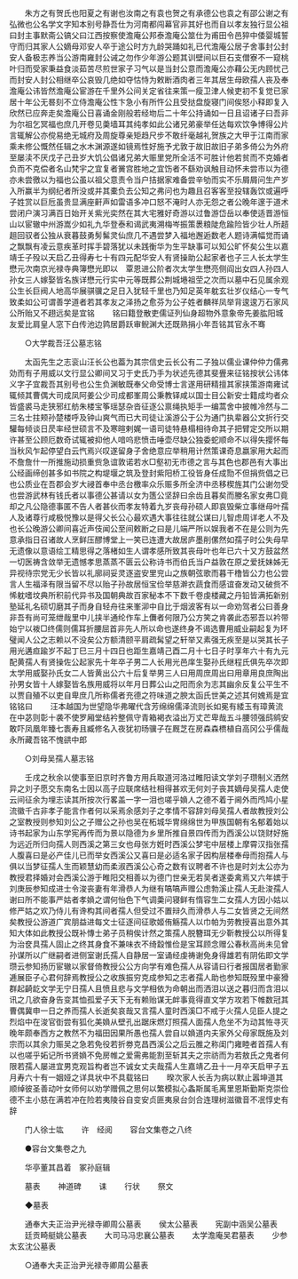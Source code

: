 <!-- { "loadSidebar": true } -->
　　朱方之有贺氏也阳夏之有谢也汝南之有袁也贺之有承德公也袁之有邵公谢之有弘微也公名学文字知本别号静吾仕为河南都闯幕官非其好也而自以孝友独行显公祖曰封主事默斋公镐父曰江西按察使澹庵公邦泰澹庵公筮仕为甫田令邑猝中倭婴城誓守而归其家人公嫡母邓安人卒于途公时方九龄哭踊如礼已代澹庵公居子舍事封公封安人备极志养当公游南雍封公诫之勿作少年游公题其训壁间以巨石支僧寮不一窥桃叶归而受家秉益食淡茹苦尽煎世家子习气以是当封公意而澹庵公亦藉公无内顾忧己而封安人封公相继卒公哀毁几绝如夺怙恃为敕断酒肉者三年其居生母欧孺人丧及奉澹庵公讳皆然澹庵公宦游在千里外公间关定省往来策一瘦卫津人候吏初不复觉已家居十年公无晷刻不立侍澹庵公性卞急小有所忤公且受挞盘旋寝门间俟怒小释即复入欣然已应奔走矣澹庵公日喜诵金刚般若经圽后二十年公持诵如一日且诏诸子曰吾非为尔祖乞冥福也庶几开卷见羮墙耳其纯孝如此公诸兄弟豪举任达每欢饮争博得公片言辄解公亦傥易绝无城府及周旋尊亲矩趋尺步不敢纤毫越礼贺族之大甲于江南而家乘未修公慨然任辑之水木渊源遂如镜焉性好施予尤敦于故旧故旧子弟多倚公为外府至屡渎不厌戊子己丑岁大饥公倡诸兄弟大赈里党所全活不可胜计他若贫而不克婚者负而不克偿者名山梵宇之宜复者黉宫胜地之宜饬者不繇劝讽触目动怀未尝市以为德亦未尝徼以为福也公虽以祖父意责令当户拮据家难备尝辛劬而实不乐屑屑问生产岁入所赢半为纲纪者所没或并其橐负去公知之弗问也为趣且召客客至投辖轰饮或遍呼子姓赏以巨卮虽贵显满座鼾声如雷语多冲口怒不淹时人亦无怨之者公晚年邃于道术尝闭户演习满百日始开关紫光奕然在其大宅雅好奇游以过鲁游岱岳以奉使适晋游恒山以宦辙中州游嵩少如礼九华登泰和谒武夷溯梅岑振策褁粮陡危踰险皆少壮人所趦趄回驭者公独从衰暮鼓勇髣髴灵仙庶几不遇尝梦入福地邂逅数老人题诗满幅觉而诵之飘飘有凌云意疾革时挥手碧落犹以未践衡华为生平缺事可以知公旷怀矣公生以嘉靖壬子殁以天启乙丑得寿七十有四元配华安人有贤操助公起家者也子三人长太学生懋元次南京光禄寺典簿懋光即以　覃恩进公阶者次太学生懋亮侧阎出女四人孙四人孙女三人嫁娶皆名族详懋元行实中元等既葬公荆城塂祖茔之次而以墓中石见属余观公生长巨阀人地高华展骐骥之足日入犹轻千里也乃知足英年躭玄壮岁仪结心一专气致柔如公可谓善学道者若其孝友之泽扬之愈芬为公子姓者麟祥凤举背逡逡万石家风公所贻又不趐远矣是宜铭 
　　铭曰籍登散吏儒证列仙身超物外意象帝先姜肱阳城友爱比肩皇人窓下白传池边鹑居爵跃审鲵渊大还既熟捐小年吾铭其官永不骞 

　　○大学裁吾汪公墓志铭 

　　太函先生之志衮山汪长公也葢为其宗信史云长公有二子独以儒业课仲仲力儒弗効而有子用威以文行显公卿间又习于史氏乃手为状述先德其斐舋来征铭按状公讳体义字子宜裁吾其别号也公生负渊敏既奉父命受博士言遂用研精擅其家挟策游南雍试辄倾其曹偶大司成凤阿姜公少司成都峯周公秉教铎咸以国士目公新安士籍成均者众皆盛裘马走狭邪红舫朱楼宝筝瑶瑟杂沓征逐公禀绳执矩手一编蒿舍中披帷冷然与二三名士拄颊孙楚楼呼及钟山爽气而已大司徒让溪游公于公为通门执辈器公文折行交驩每倾谈日昃率经世硕言不及寒暄剌娓一语司徒特悬榻相待命其子把臂定交所以期许甚至公顾厄数奇试辄被抑他人喑呜悲愤击唾壶尽缺公独委蛇顺命不以得失撄怀每当秋风乍起停望白云忾焉兴叹遂留身子舍绝意应举稍用计然策课奇息嬴家用大起而不詹詹什一所推施动损重赀急谊敦诺若水□壑初无市德之言与其色也郡邑有大事出公经画缔创甚多如书院之构堤堰之筑及登封紫阳桥工役皆身任成勚不但捐赀倡之已也公质业在吾郡会岁大祲首奉中丞台檄率众乐赈多所全济中丞移楔旌其门公谢勿受也尝游武林有钱氏者以事德公甚请以女为簉公坚辞曰余齿且暮矣而媵名家女弗□竟却之凡公隐德事匿不告人者甚伙而孝友特着九岁丧母孙硕人即哀毁柴立事继母叶孺人及诸尊行咸极悦豫以是得父长公心最欢遇大事往往就公谋曰儿智虑周详老人不及也长公晚游公卿间喜近声伎闻公至间敕断之曰是儿端严所以娱我者不在是公则为先意承指日召诸故人烹鲜压醪博堂上一笑已连遭大故居庐墨削傫然如孺子时公失母早无遗像以意语绘工精思得之落楮如生人谓孝感所致其丧母叶也年已六十又方鼓盆然一切医祷含敛举无遗憾孝思蒸蒸不匮云公称诗书而伯氏当户益敦在原之爱抚妹姊无异视待宗党无少长皆以礼廓祠妥灵逐盗安里兖山之族朝弦歌而暮干橹皆公力也公尝言人生福泽有限当留不尽以贻子孙故居恒宝俭举慈澣衣蔬食而感谊奋发动又破赀不悕躭嗜坟典所积前代异书及国朝典故百家秘本不下数千卷虔楼藏之丹铅皆满拓新别塾延礼名硕切磨其子而身自轻舟往来峯泖中自比于烟波客有以一命劝驾者公曰善身非吾有尚可笼绁哉里中儿挟半通纶作车上儛者何限乃公方笑之肯袭此态邪吾以衿带始宁以袯□终儒则儒耳折腰屈首非先人所以命也遂终身不谒选曹用威业嗣起复为环璧闻人公之志赖以不没矣公方额清颐平肩疏髯望之轩举又素强无疾至是以哭其长子用光遘疸踰岁不起丁巳三月十四日也距生嘉靖己酉二月十七日子时享年六十有九元配黄孺人有贤操佐公起家先十年卒子男二人长用光邑庠生娶孙氏继程氏俱先卒次即太学用威娶孙氏女二人皆黄出公六十后复举男三人曰用周庶周出曰用章用良庶陶出孙男女皆十人嫁娶皆名族用威将以年月日葬公山之阳而余为志其幽余反复公平生不以贾自殖不以吏自卑庶几所称儒者充德之符味道之腴太函氏世美之述其何媿焉是宜铭铭曰 
　　汪本越国为世望隐华弗曜代含芳绵绵儒泽流则长如冕有緌玉有璋黄流在中苾则彰十袭不使罗厢堂结衿整佩守青箱褐衣溢出万丈芒卑哉五斗腰领强鸱鹓安敢吓凤凰年臻七袠寿且臧修名入夜犹初旸骥子在厩芝在房森森槚植自高冈公乎儒哉永所藏吾铭不愧谼中郎 

　　○刘母吴孺人墓志铭 

　　壬戌之秋余以使事至旧京时齐鲁方用兵取道河洛过睢阳读文学刘子瓒制义洒然异之刘子愿交东南名士因以高子应联席结社相得甚欢无何刘子丧其嫡母吴孺人走使云间征余为埋志读其所按次行畧盖一字一泪也嗟乎媍人之德不着于阃外而鸤鸠小星流徽千古非孝子能言作者何以采焉余感刘子之孝情不容辞刘母吴孺人者故教授刘公之室教授则参知刘公之子赠公之孙也吴在柘城华冑绵绵世为甲族国朝有名郁着始以诗书起家为山东学宪再传而为景以隐德为乡里所推自景四传而为西溪公以饶财好施为远近所归向孺人则西溪之第三女也母张方姙时西溪公梦宅中层楼上摩霄汉指张孺人腹喜曰是必产佳儿已而举女西溪公又喜曰是必适名家子因构层楼奉母而抱孺人与俱以当梦征孺人生而颖慧幼而柔淑西溪公心奇之数有议聘者不许也是时刘太公亦为教授君择婚对会西溪公游于睢阳交相善以为德门世亲无若吴者遂委禽焉又六年嫔于刘庚辰参知成进士令浚丧妻有年滑恭人为继有嗃嗃声赠公虑勃溪止孺人无赴浚孺人谢曰所不能事严姑者孝媍之谓何怡色下气调羮问寝鲜有惰容生二女孺人方因小姑以修严姑之欢乃侍儿有谗构其间者孺人但受过不置辩久而滑恭人与二女皆贤之无间然矣教授公游道广宾朋益进每文士征逐间征歌姬侑觞孺人以巾帕为劳教授喜出意外其知大体如此教授公既补慱士弟子员稍俟计然之策孺人脱簪珥无少靳教授公以所得复为治奁具孺人固止之终其身食不兼味衣不绮縠惟俭是宝耳顾念赠公春秋高尚未见曾孙谋所以广继嗣者进侧室谢氏孺人自静居一室诵经虔祷谢免身得雄若有阴佑即文学瓒云参知扬历宦辙以家督倚教授公公方向学有难色孺人从容请曰行者报国居者勤家逓展臣子心君何辞焉教授公之收族振穷克成参知之志者孺人助也参知既殁里中豪猾群起齮龁文学无宁日孺人且愤且悲与文学相依为命朝出而洒泪以送之暮归而含泪以讯之几欲奋身告变其恤孤爱子天下无有赖贻谋无衅事竟得直文学方攻若下帷数冠其曹偶冀申一日之养而孺人长逝矣哀哉又言孺人童时西溪□不戒于火孺人见臣人提之烈焰中在浚官衘尝有狐化美媍从壁孔出踞床燃灯照孺人面孺人危坐不为动其恠寻灭晚年颇奉西方之教然不为福田因果所愚也孺人尝自以媍道内夫家外父母家既施及刘宗而以其余力赈吴之急若免役若折劵克昌西溪公之后云脽之称闺门雍睦者首孺人有以也嗟乎妬记所书贤媍不免房帷之爱需弗能割至斩其夫之宗祊而为若敖氏之鬼者何限若孺人屡进宜男克观旨构者岂不诚女丈夫哉孺人生嘉靖乙丑十一月卒天启甲子五月寿六十有一姻娅之详具状中不具载铭曰 
　　暌次家人长舌为病以默止嚣坤道其顺绰彼圣善动叶女师何以劝学赠佩之思何以繁模拟心螽斯属毛离里恩斯勤斯克崇俭德不主小慈在满若冲在险若夷陵谷自变安贞匪夷泉台剑合连理树滋徽音不冺惇史有辞 

　　门人徐士竑 
　　许　经阅 
　　容台文集卷之八终 

　　●容台文集卷之九 

　　华亭董其昌着　冢孙庭辑 

　　墓表 
　　神道碑 
　　诔 
　　行状 
　　祭文 

　　◆墓表 

　　通奉大夫正治尹光禄寺卿周公墓表 
　　侯太公墓表 
　　宪副中涵吴公墓表 
　　廷贡畸艇姚公墓表 
　　大司马冯忠襄公墓表 
　　太学澹庵吴君墓表 
　　少参太玄沈公墓表 

　　○通奉大夫正治尹光禄寺卿周公墓表 

